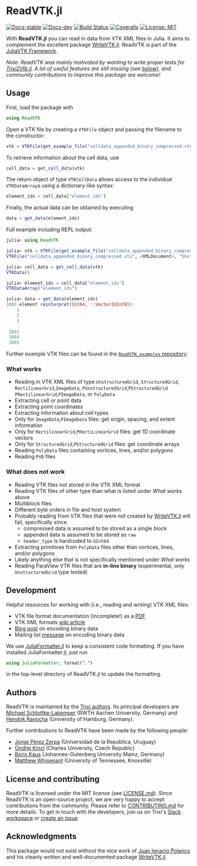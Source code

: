 # ReadVTK.jl

[![Docs-stable](https://img.shields.io/badge/docs-stable-blue.svg)](https://juliavtk.github.io/ReadVTK.jl/stable)
[![Docs-dev](https://img.shields.io/badge/docs-dev-blue.svg)](https://juliavtk.github.io/ReadVTK.jl/dev)
[![Build Status](https://github.com/JuliaVTK/ReadVTK.jl/workflows/CI/badge.svg)](https://github.com/JuliaVTK/ReadVTK.jl/actions?query=workflow%3ACI)
[![Coveralls](https://coveralls.io/repos/github/JuliaVTK/ReadVTK.jl/badge.svg?branch=main)](https://coveralls.io/github/JuliaVTK/ReadVTK.jl?branch=main)
[![License: MIT](https://img.shields.io/badge/License-MIT-success.svg)](https://opensource.org/licenses/MIT)
<!-- [![DOI](https://zenodo.org/badge/DOI/10.5281/zenodo.5221552.svg)](https://doi.org/10.5281/zenodo.5221552) -->

With **ReadVTK.jl** you can read in data from VTK XML files in Julia. It aims to complement
the excellent package [WriteVTK.jl](https://github.com/JuliaVTK/WriteVTK.jl).
ReadVTK is part of the [JuliaVTK Framework](https://github.com/JuliaVTK).

*Note: ReadVTK was mainly motivated by wanting to write proper tests for
[Trixi2Vtk.jl](https://github.com/trixi-framework/Trixi2Vtk.jl).
A lot of useful features are still missing (see [below](#what-does-not-work)),
and community contributions to improve this package are welcome!*

## Usage

First, load the package with
```julia
using ReadVTK
```
Open a VTK file by creating a `VTKFile` object and passing the filename to the
constructor:
```julia
vtk = VTKFile(get_example_file("celldata_appended_binary_compressed.vtu"))
```
To retrieve information about the cell data, use
```julia
cell_data = get_cell_data(vtk)
```
The return object of type `VTKCellData` allows access to the individual
`VTKDataArray`s using a dictionary-like syntax:
```julia
element_ids = cell_data["element_ids"]
```
Finally, the actual data can be obtained by executing
```julia
data = get_data(element_ids)
```

Full example including REPL output:
```julia
julia> using ReadVTK

julia> vtk = VTKFile(get_example_file("celldata_appended_binary_compressed.vtu"))
VTKFile("celldata_appended_binary_compressed.vtu", <XMLDocument>, "UnstructuredGrid", "1.0.0", "LittleEndian", "vtkZLibDataCompressor", <appended_data>, 4434, 3085)

julia> cell_data = get_cell_data(vtk)
VTKData()

julia> element_ids = cell_data["element_ids"]
VTKDataArray("element_ids")

julia> data = get_data(element_ids)
3085-element reinterpret(Int64, ::Vector{UInt8}):
    1
    2
    3
    ⋮
 3083
 3084
 3085
```

Further example VTK files can be found in the
[`ReadVTK_examples` repository](https://github.com/JuliaVTK/ReadVTK_examples).

### What works
* Reading in VTK XML files of type `UnstructuredGrid`, `StructuredGrid`, `RectilinearGrid`,`ImageData`, `PUnstructuredGrid`,`PStructuredGrid` `PRectilinearGrid`,`PImageData`, or `PolyData`
* Extracting cell or point data
* Extracting point coordinates
* Extracting information about cell types
* Only for `ImageData`,`PImageData` files: get origin, spacing, and extent information
* Only for `RectilinearGrid`,`PRectiLinearGrid` files: get 1D coordinate vectors
* Only for `StructuredGrid`,`PStructuredGrid` files: get coordinate arrays
* Reading `PolyData` files containing vortices, lines, and/or polygons
* Reading `PVD` files

### What does not work
* Reading VTK files not stored in the VTK XML format
* Reading VTK files of other type than what is listed under *What works* above
* Multiblock files
* Different byte orders in file and host system
* Probably reading from VTK files that were *not* created by [WriteVTK.jl](https://github.com/JuliaVTK/WriteVTK.jl) will fail, specifically since
  * compressed data is assumed to be stored as a single block
  * appended data is assumed to be stored as `raw`
  * `header_type` is hardcoded to `UInt64`
* Extracting primitives from `PolyData` files other than vortices, lines, and/or polygons
* Likely anything else that is not specifically mentioned under *What works*
* Reading ParaView VTK files that are **in-line binary** (experimental, only `UnstructuredGrid` type tested)

## Development
Helpful resources for working with (i.e., reading and writing) VTK XML files:
* VTK file format documentation (incomplete!) as a [PDF](http://vtk.org/VTK/img/file-formats.pdf)
* VTK XML formats [wiki article](https://vtk.org/Wiki/VTK_XML_Formats)
* [Blog post](https://mathema.tician.de/what-they-dont-tell-you-about-vtk-xml-binary-formats/)
  on encoding binary data
* Mailing list [message](https://public.kitware.com/pipermail/paraview/2005-April/001391.html)
  on encoding binary data

We use [JuliaFormatter.jl](https://github.com/domluna/JuliaFormatter.jl) to keep
a consistent code formatting. If you have installed JuliaFormatter.jl, just run
```julia
using JuliaFormatter; format(".")
```
in the top-level directory of ReadVTK.jl to update the formatting.

## Authors
ReadVTK is maintained by the
[Trixi authors](https://github.com/trixi-framework/Trixi.jl/blob/main/AUTHORS.md).
Its principal developers are
[Michael Schlottke-Lakemper](https://lakemper.eu)
(RWTH Aachen University, Germany) and [Hendrik Ranocha](https://ranocha.de)
(University of Hamburg, Germany).

Further contributions to ReadVTK have been made by the following people:
* [Jorge Pérez Zerpa](https://www.fing.edu.uy/~jorgepz/)
(Universidad de la República, Uruguay)
* [Ondřej Kincl](https://www2.karlin.mff.cuni.cz/~kincl/)
(Charles University, Czech Republic)
* [Boris Kaus](https://www.geosciences.uni-mainz.de/geophysics-and-geodynamics/team/univ-prof-dr-boris-kaus/)
  (Johannes-Gutenberg University Mainz, Germany)
* [Matthew Whisenant](https://volweb2.utk.edu/~mwhisena/)
  (University of Tennessee, Knoxville)

## License and contributing
ReadVTK is licensed under the MIT license (see [LICENSE.md](LICENSE.md)).
Since ReadVTK is an open-source project, we are very happy to accept contributions
from the community. Please refer to [CONTRIBUTING.md](CONTRIBUTING.md) for more details. To get in
touch with the developers, join us on Trixi's
[Slack workspace](https://join.slack.com/t/trixi-framework/shared_invite/zt-sgkc6ppw-6OXJqZAD5SPjBYqLd8MU~g)
or
[create an issue](https://github.com/JuliaVTK/ReadVTK.jl/issues/new).

## Acknowledgments
This package would not exist without the nice work of
[Juan Ignacio Polanco](https://github.com/jipolanco) and his cleanly written and well-documented package
[WriteVTK.jl](https://github.com/JuliaVTK/WriteVTK.jl).
